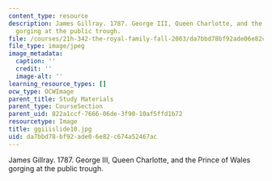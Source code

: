 ```yaml
---
content_type: resource
description: James Gillray. 1787. George III, Queen Charlotte, and the Prince of Wales
  gorging at the public trough.
file: /courses/21h-342-the-royal-family-fall-2003/da7bbd78bf92ade06e82c674a52467ac_ggiiislide10.jpg
file_type: image/jpeg
image_metadata:
  caption: ''
  credit: ''
  image-alt: ''
learning_resource_types: []
ocw_type: OCWImage
parent_title: Study Materials
parent_type: CourseSection
parent_uid: 822a1ccf-7666-06de-3f90-10af5ffd1b72
resourcetype: Image
title: ggiiislide10.jpg
uid: da7bbd78-bf92-ade0-6e82-c674a52467ac
---
```

James Gillray. 1787. George III, Queen Charlotte, and the Prince of Wales gorging at the public trough.

